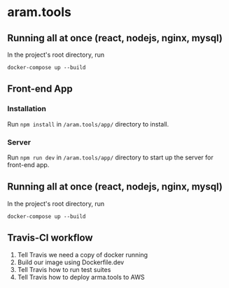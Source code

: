 # aram.tools

## Running all at once (react, nodejs, nginx, mysql)
In the project's root directory, run
```
docker-compose up --build
```

## Front-end App
### Installation
Run `npm install` in `/aram.tools/app/` directory to install.

### Server
Run `npm run dev` in `/aram.tools/app/` directory to start up the server for front-end app.

## Running all at once (react, nodejs, nginx, mysql)
In the project's root directory, run
```
docker-compose up --build
```

## Travis-CI workflow
1. Tell Travis we need a copy of docker running
2. Build our image using Dockerfile.dev
3. Tell Travis how to run test suites
4. Tell Travis how to deploy arma.tools to AWS
